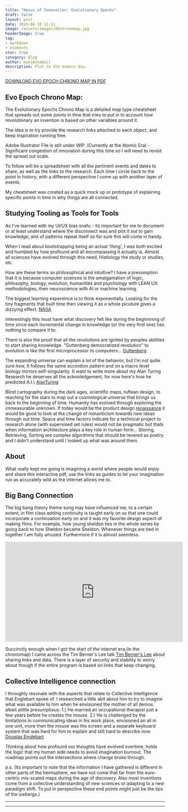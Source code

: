 ```yaml
---
title: "Nexus of Innovation: Evolutionary Epochs"
draft: false
layout: post
date: 2019-06-10 11:11
image: /assets/images/00chronomap.jpg
headerImage: true
tag:
- markdown
- elements
star: true
category: blog
author: maximonakpil
description: Plot to the modern day.
---
```

[DOWNLOAD EVO EPOCH CHRONO MAP IN PDF](https://mxnkpl.com/chronomap.pdf)
## Evo Epoch Chrono Map:
The Evolutionary Epochs Chrono Map is a detailed map type cheatsheet that spreads out some points in time that tries to put in to account how revolutionary an invention is based on other variables around it.

The idea is to try provide the research links attached to each object, and keep inspiration running free.

Adobe Illustrator File is still under WIP. (Currently at the Atomic Era) - Significant congestion of innovation during this time so I will need to revisit the spread out scale.

To follow will be a spreadsheet with all the pertinent events and dates to share, as well as the links to the research. Each time I circle back to the point in history, with a different perspective I come up with another layer of events.

My cheatsheet was created as a quick mock up or prototype of explaining specific points in time in why things are all connected.

## Studying Tooling as Tools for Tools
As I've learned with my UI/UX bias snafu - its important for me to document or at least understand where the disconnect was and plot it out to gain knowledge, alot of patterns repeat itself so for sure this will come in handy.

When I read about bootstrapping being an actual 'thing',
I was both excited and humbled by how profound and all encompassing it actually is. Almost all sciences have evolved through this need, Histiology the study or studies, etc.

How are these terms so philosophical and intuitive? I have a presumption that it is because computer sciences is the amalgamation of logic, philosophy, biology, evolution, humanities and psychology with LEAN UX methodologies, then neuroscience with AI or machine learning.

The biggest learning expereince is to think exponentially. Looking for the tiny fragments that built time then viewing it as a whole picuture gives a dizzying effect.
[NASA](https://www.inverse.com/article/42902-nasa-astronauts-describe-overview-effect-everything-changed)


Interestingly this must have what discovery felt like during the beginnning of time since each incremental change in knowledge (or the very first one) has nothing to compare it to.

There is also the proof that all the revolutions are ignited by peoples abilities to start sharing knowledge. "Guttenberg democratized revolution" to evolution is like the first microprocessor to computers...
[Guttenberg](https://en.wikipedia.org/wiki/Democratization_of_knowledge)

The expanding universe can explain a lot of the behavior, but I'm not quite sure how, It follows the same accordion pattern and on a macro level biology mirrors self-singularity.
(I want to write more about my Alan Turing Research he deserves all the acknoledgement, for now here's how he predicted A.I.)   [AlanTuring](https://singularityhub.com/2019/03/26/what-would-it-mean-for-ai-to-become-conscious/)

Blind cartography during the dark ages, scientific maps, tuftean design, to reaching for the stars to map out a cosmological universe that brings us back to the beginning of time. Humanity has evolved through exploring the immeasurable unknown. If today would be the product design [renaissance][8]
it would be good to look at the change of romanticism towards new ideas through out time. Space and time factors indicate for a technical project to research alone (with supervised set rules) would not be pragmatic but thats when information architecture plays a key role in human form...
Storing, Retrieving, Sorting are complex algorithms that should be revered as poetry and I didn't understand until I looked up what was around them.


## About
What really kept me going is imagining a world where people would enjoy and share
 this interactive pdf, use the links as guides to let your imagination run as
 accurately wild as the internet allows me to.


## Big Bang Connection
The big bang theory theme song may have influenced me, to a certain extent, in film class
adding continuity is taught early on so that one could incorporate a continuation early on and it was my favorite design aspect of making films. For example, how young sheldon ties in the whole series by going back to how Sheldon became Sheldon. Whenever things are tied in together I am fully amused. Furthermore if it is almost seemless.
<iframe width="560" height="315" src="https://www.youtube.com/embed/xCZPuaHJ-UA" frameborder="0" allow="accelerometer; autoplay; encrypted-media; gyroscope; picture-in-picture" allowfullscreen>Big Bang Theory Theme Song Animated</iframe>

Succinctly enough when I got the start of the internet era,(in the chronomap) I came across the Tim Berner's Lee talk
[Tim Berner's Lee](https://youtu.be/OM6XIICm_qo)
about sharing links and data. There is a layer of security and stability to worry about though if the entire
program is based on links that keep changing.

## Collective Intelligence connection
I throughly resonate with the aspects that relate to Collective Intelligence that Englebart spoke of. I researched a little abit about him to try to imagine what was available to him when he envisioned the mother of all demos.
albeit alittle presumptious: 1.) He married an occupational therapist just a few years before he creates the mouse.
2.) He is challenged by the limitations in communicating ideas in his work place, envisioned an all in one unit, more then the mouse was the screen and a separate keyboard system that was hard for him to explain and still hard to describe now.
[Douglas Englebart](https://en.wikipedia.org/wiki/Douglas_Engelbart)

Thinking about how profound our thoughts have evolved overtime, holds the logic that my human side needs to avoid
imagination burnout. The roadmap points out the intersections where change broke through.

p.s. (Its important to note that the information I have gathered is different in other parts of the hemisphere, we have not come that far from the euro-centric mis-scaled maps during the age of discovery. Also most inventions come from a collective understanding of new sciences or adapting to a new paradigm shift. To put in perspective these end points might just be the tips of the icebergs.)

***

[8]:(https://www.oreilly.com/ideas/future-of-product-design)

---
